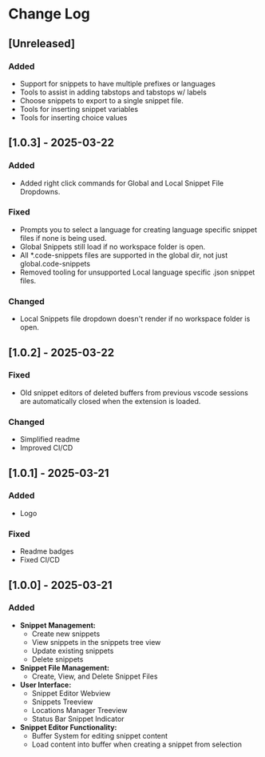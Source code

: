 # Change Log

<!-- Check [Keep a Changelog](http://keepachangelog.com/) for recommendations on how to structure this file. -->

## [Unreleased]

### Added

- Support for snippets to have multiple prefixes or languages 
- Tools to assist in adding tabstops and tabstops w/ labels
- Choose snippets to export to a single snippet file.
- Tools for inserting snippet variables
- Tools for inserting choice values

## [1.0.3] - 2025-03-22

### Added

* Added right click commands for Global and Local Snippet File Dropdowns.

### Fixed

* Prompts you to select a language for creating language specific snippet files if none is being used.
* Global Snippets still load if no workspace folder is open.
* All *.code-snippets files are supported in the global dir, not just global.code-snippets
* Removed tooling for unsupported Local language specific .json snippet files.

### Changed

* Local Snippets file dropdown doesn't render if no workspace folder is open.

## [1.0.2] - 2025-03-22

### Fixed

- Old snippet editors of deleted buffers from previous vscode sessions are automatically closed when the extension is loaded.

### Changed

- Simplified readme
- Improved CI/CD

## [1.0.1] - 2025-03-21

### Added

- Logo

### Fixed

- Readme badges
- Fixed CI/CD

## [1.0.0] - 2025-03-21

### Added

- **Snippet Management:**
    - Create new snippets
    - View snippets in the snippets tree view
    - Update existing snippets
    - Delete snippets
- **Snippet File Management:**
    - Create, View, and Delete Snippet Files
- **User Interface:**
    - Snippet Editor Webview
    - Snippets Treeview
    - Locations Manager Treeview
    - Status Bar Snippet Indicator
- **Snippet Editor Functionality:**
    - Buffer System for editing snippet content
    - Load content into buffer when creating a snippet from selection
